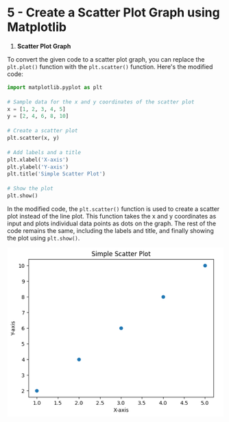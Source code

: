 # 5 - Create a Scatter Plot Graph using Matplotlib
 
1. **Scatter Plot Graph**

To convert the given code to a scatter plot graph, you can replace the `plt.plot()` function with the `plt.scatter()` function. Here's the modified code:

```python
import matplotlib.pyplot as plt

# Sample data for the x and y coordinates of the scatter plot
x = [1, 2, 3, 4, 5]
y = [2, 4, 6, 8, 10]

# Create a scatter plot
plt.scatter(x, y)

# Add labels and a title
plt.xlabel('X-axis')
plt.ylabel('Y-axis')
plt.title('Simple Scatter Plot')

# Show the plot
plt.show()
```

In the modified code, the `plt.scatter()` function is used to create a scatter plot instead of the line plot. This function takes the x and y coordinates as input and plots individual data points as dots on the graph. The rest of the code remains the same, including the labels and title, and finally showing the plot using `plt.show()`.

![Image](2.png)